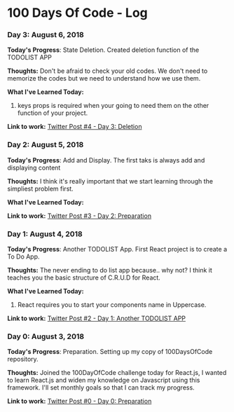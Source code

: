 # 100 Days Of Code - Log

### Day 3: August 6, 2018

**Today's Progress**: State Deletion. Created deletion function of the TODOLIST APP

**Thoughts:** Don't be afraid to check your old codes. We don't need to memorize the codes but we need to understand how we use them.

**What I've Learned Today:**
1. keys props is required when your going to need them on the other function of your project.

**Link to work:** [Twitter Post #4 - Day 3: Deletion]()

### Day 2: August 5, 2018

**Today's Progress**: Add and Display. The first taks is always add and displaying content

**Thoughts:** I think it's really important that we start learning through the simpliest problem first.

**What I've Learned Today:**


**Link to work:** [Twitter Post #3 - Day 2: Preparation]()

### Day 1: August 4, 2018

**Today's Progress**: Another TODOLIST App. First React project is to create a To Do App.

**Thoughts:**  The never ending to do list app because.. why not? I think it teaches you the basic structure of C.R.U.D for React.

**What I've Learned Today:**
1. React requires you to start your components name in Uppercase.

**Link to work:** [Twitter Post #2 - Day 1: Another TODOLIST APP](https://twitter.com/owaaquino/status/1025523605789011968)

### Day 0: August 3, 2018

**Today's Progress**: Preparation. Setting up my copy of 100DaysOfCode repository.

**Thoughts:**  Joined the 100DayOfCode challenge today for React.js, I wanted to learn React.js and widen my knowledge on Javascript using this framework. I'll set monthly goals so that I can track my progress.


**Link to work:** [Twitter Post #0 - Day 0: Preparation](https://twitter.com/owaaquino/status/1025171958638436353)

<!-- ### Day 0: August 2, 2018 (Example 1)

**Today's Progress**: Fixed CSS, worked on canvas functionality for the app.

**Thoughts:** I really struggled with CSS, but, overall, I feel like I am slowly getting better at it. Canvas is still new for me, but I managed to figure out some basic functionality.

**Link to work:** [Calculator App](http://www.example.com)

### Day 0: February 30, 2016 (Example 2)
##### (delete me or comment me out)

**Today's Progress**: Fixed CSS, worked on canvas functionality for the app.

**Thoughts**: I really struggled with CSS, but, overall, I feel like I am slowly getting better at it. Canvas is still new for me, but I managed to figure out some basic functionality. -->

